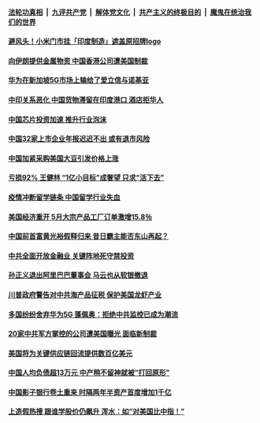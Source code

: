 ####  [法轮功真相](../../../../basic/blob/master/README.md?t=06262031) &nbsp;|&nbsp; [九评共产党](../../../../9ping.md/blob/master/README.md?t=06262031) &nbsp;|&nbsp; [解体党文化](../../../../jtdwh.md/blob/master/README.md?t=06262031)  &nbsp;|&nbsp; [共产主义的终极目的](../../../../gczydzjmd.md/blob/master/README.md?t=06262031) &nbsp;|&nbsp; [魔鬼在统治我们的世界](../../../../mgztzwmdsj.md/blob/master/README.md?t=06262031) 

#### [避风头！小米门市挂「印度制造」遮盖原招牌logo](../pages/soh7/394438.md?t=06262031) 
#### [向伊朗提供金属物资 中国香港公司遭美国制裁](../pages/soh7/394399.md?t=06262031) 
#### [华为在新加坡5G市场上输给了爱立信与诺基亚](../pages/soh7/394390.md?t=06262031) 
#### [中印关系恶化 中国货物滞留在印度港口 酒店拒华人](../pages/soh7/394282.md?t=06262031) 
#### [中国芯片投资加速 推升行业泡沫](../pages/soh7/394213.md?t=06262031) 
#### [中国32家上市企业年报迟迟不出 或有退市风险](../pages/soh7/394222.md?t=06262031) 
#### [中国加紧采购美国大豆引发价格上涨](../pages/soh7/394219.md?t=06262031) 
#### [亏损92% 王健林 “1亿小目标”成奢望 只求“活下去”](../pages/soh7/394225.md?t=06262031) 
#### [疫情冲断留学链条 中国留学行业失血](../pages/soh7/394231.md?t=06262031) 
#### [美国经济重开 5月大宗产品工厂订单激增15.8％](../pages/soh7/394243.md?t=06262031) 
#### [中国前首富黄光裕假释归来 昔日霸主能否东山再起？](../pages/soh7/394048.md?t=06262031) 
#### [中共全面开放金融业 关键阵地死守禁投资](../pages/soh7/394030.md?t=06262031) 
#### [孙正义退出阿里巴巴董事会 马云也从软银撤退](../pages/soh7/394015.md?t=06262031) 
#### [川普政府警告对中共海产品征税 保护美国龙虾产业](../pages/soh7/393901.md?t=06262031) 
#### [多国纷纷舍弃华为5G 蓬佩奥：拒绝中共监控已成为潮流](../pages/soh7/393958.md?t=06262031) 
#### [20家中共军方掌控的公司遭美国曝光 面临新制裁](../pages/soh7/393895.md?t=06262031) 
#### [美国将为关键供应链回流提供数百亿美元](../pages/soh7/393817.md?t=06262031) 
#### [中国人均负债超13万元 中产稍不留神就被“打回原形”](../pages/soh7/393832.md?t=06262031) 
#### [中国影子银行卷土重来 时隔两年半资产首度增加1千亿](../pages/soh7/393844.md?t=06262031) 
#### [上造假热搜 跟谁学股价仍飙升 浑水：如“对美国比中指！”](../pages/soh7/393838.md?t=06262031) 
